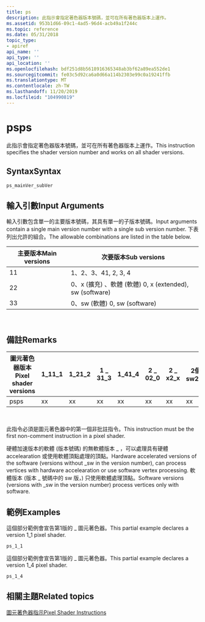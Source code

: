 ```yaml
---
title: ps
description: 此指示會指定著色器版本號碼，並可在所有著色器版本上運作。
ms.assetid: 953b1d66-09c1-4ad5-96d4-acb49a1f244c
ms.topic: reference
ms.date: 05/31/2018
topic_type:
- apiref
api_name: ''
api_type: ''
api_location: ''
ms.openlocfilehash: bdf251d8b5618916365348ab3bf62a89ea552de1
ms.sourcegitcommit: fe03c5d92ca6a0d66a114b2303e99c0a19241ffb
ms.translationtype: MT
ms.contentlocale: zh-TW
ms.lasthandoff: 11/20/2019
ms.locfileid: "104990819"
---
```

# <a name="ps"></a><span data-ttu-id="18521-103">ps</span><span class="sxs-lookup"><span data-stu-id="18521-103">ps</span></span>

<span data-ttu-id="18521-104">此指示會指定著色器版本號碼，並可在所有著色器版本上運作。</span><span class="sxs-lookup"><span data-stu-id="18521-104">This instruction specifies the shader version number and works on all shader versions.</span></span>

## <a name="syntax"></a><span data-ttu-id="18521-105">Syntax</span><span class="sxs-lookup"><span data-stu-id="18521-105">Syntax</span></span>


```
ps_mainVer_subVer
```



## <a name="input-arguments"></a><span data-ttu-id="18521-106">輸入引數</span><span class="sxs-lookup"><span data-stu-id="18521-106">Input Arguments</span></span>

<span data-ttu-id="18521-107">輸入引數包含單一的主要版本號碼，其具有單一的子版本號碼。</span><span class="sxs-lookup"><span data-stu-id="18521-107">Input arguments contain a single main version number with a single sub version number.</span></span> <span data-ttu-id="18521-108">下表列出允許的組合。</span><span class="sxs-lookup"><span data-stu-id="18521-108">The allowable combinations are listed in the table below.</span></span>



| <span data-ttu-id="18521-109">主要版本</span><span class="sxs-lookup"><span data-stu-id="18521-109">Main versions</span></span> | <span data-ttu-id="18521-110">次要版本</span><span class="sxs-lookup"><span data-stu-id="18521-110">Sub versions</span></span>                   |
|---------------|--------------------------------|
| <span data-ttu-id="18521-111">1</span><span class="sxs-lookup"><span data-stu-id="18521-111">1</span></span>             | <span data-ttu-id="18521-112">1、2、3、4</span><span class="sxs-lookup"><span data-stu-id="18521-112">1, 2, 3, 4</span></span>                     |
| <span data-ttu-id="18521-113">2</span><span class="sxs-lookup"><span data-stu-id="18521-113">2</span></span>             | <span data-ttu-id="18521-114">0、x (擴充) 、軟體 (軟體) </span><span class="sxs-lookup"><span data-stu-id="18521-114">0, x (extended), sw (software)</span></span> |
| <span data-ttu-id="18521-115">3</span><span class="sxs-lookup"><span data-stu-id="18521-115">3</span></span>             | <span data-ttu-id="18521-116">0、sw (軟體) </span><span class="sxs-lookup"><span data-stu-id="18521-116">0, sw (software)</span></span>               |



 

## <a name="remarks"></a><span data-ttu-id="18521-117">備註</span><span class="sxs-lookup"><span data-stu-id="18521-117">Remarks</span></span>



| <span data-ttu-id="18521-118">圖元著色器版本</span><span class="sxs-lookup"><span data-stu-id="18521-118">Pixel shader versions</span></span> | <span data-ttu-id="18521-119">1\_1</span><span class="sxs-lookup"><span data-stu-id="18521-119">1\_1</span></span> | <span data-ttu-id="18521-120">1\_2</span><span class="sxs-lookup"><span data-stu-id="18521-120">1\_2</span></span> | <span data-ttu-id="18521-121">1 \_ 3</span><span class="sxs-lookup"><span data-stu-id="18521-121">1\_3</span></span> | <span data-ttu-id="18521-122">1\_4</span><span class="sxs-lookup"><span data-stu-id="18521-122">1\_4</span></span> | <span data-ttu-id="18521-123">2 \_ 0</span><span class="sxs-lookup"><span data-stu-id="18521-123">2\_0</span></span> | <span data-ttu-id="18521-124">2 \_ x</span><span class="sxs-lookup"><span data-stu-id="18521-124">2\_x</span></span> | <span data-ttu-id="18521-125">2個 \_ sw</span><span class="sxs-lookup"><span data-stu-id="18521-125">2\_sw</span></span> | <span data-ttu-id="18521-126">3 \_ 0</span><span class="sxs-lookup"><span data-stu-id="18521-126">3\_0</span></span> | <span data-ttu-id="18521-127">3個 \_ sw</span><span class="sxs-lookup"><span data-stu-id="18521-127">3\_sw</span></span> |
|-----------------------|------|------|------|------|------|------|-------|------|-------|
| <span data-ttu-id="18521-128">ps</span><span class="sxs-lookup"><span data-stu-id="18521-128">ps</span></span>                    | <span data-ttu-id="18521-129">x</span><span class="sxs-lookup"><span data-stu-id="18521-129">x</span></span>    | <span data-ttu-id="18521-130">x</span><span class="sxs-lookup"><span data-stu-id="18521-130">x</span></span>    | <span data-ttu-id="18521-131">x</span><span class="sxs-lookup"><span data-stu-id="18521-131">x</span></span>    | <span data-ttu-id="18521-132">x</span><span class="sxs-lookup"><span data-stu-id="18521-132">x</span></span>    | <span data-ttu-id="18521-133">x</span><span class="sxs-lookup"><span data-stu-id="18521-133">x</span></span>    | <span data-ttu-id="18521-134">x</span><span class="sxs-lookup"><span data-stu-id="18521-134">x</span></span>    | <span data-ttu-id="18521-135">x</span><span class="sxs-lookup"><span data-stu-id="18521-135">x</span></span>     | <span data-ttu-id="18521-136">x</span><span class="sxs-lookup"><span data-stu-id="18521-136">x</span></span>    | <span data-ttu-id="18521-137">x</span><span class="sxs-lookup"><span data-stu-id="18521-137">x</span></span>     |



 

<span data-ttu-id="18521-138">此指令必須是圖元著色器中的第一個非批註指令。</span><span class="sxs-lookup"><span data-stu-id="18521-138">This instruction must be the first non-comment instruction in a pixel shader.</span></span>

<span data-ttu-id="18521-139">硬體加速版本的軟體 (版本號碼) 的無軟體版本 \_ ，可以處理具有硬體 accelearation 或使用軟體頂點處理的頂點。</span><span class="sxs-lookup"><span data-stu-id="18521-139">Hardware accelerated versions of the software (versions without \_sw in the version number), can process vertices with hardware accelearation or use software vertex processing.</span></span> <span data-ttu-id="18521-140">軟體版本 (版本 \_ 號碼中的 sw 版，) 只使用軟體處理頂點。</span><span class="sxs-lookup"><span data-stu-id="18521-140">Software versions (versions with \_sw in the version number) process vertices only with software.</span></span>

## <a name="examples"></a><span data-ttu-id="18521-141">範例</span><span class="sxs-lookup"><span data-stu-id="18521-141">Examples</span></span>

<span data-ttu-id="18521-142">這個部分範例會宣告第1版的 \_ 圖元著色器。</span><span class="sxs-lookup"><span data-stu-id="18521-142">This partial example declares a version 1\_1 pixel shader.</span></span>


```
ps_1_1
```



<span data-ttu-id="18521-143">這個部分範例會宣告第1版的 \_ 圖元著色器。</span><span class="sxs-lookup"><span data-stu-id="18521-143">This partial example declares a version 1\_4 pixel shader.</span></span>


```
ps_1_4
```



## <a name="related-topics"></a><span data-ttu-id="18521-144">相關主題</span><span class="sxs-lookup"><span data-stu-id="18521-144">Related topics</span></span>

<dl> <dt>

[<span data-ttu-id="18521-145">圖元著色器指示</span><span class="sxs-lookup"><span data-stu-id="18521-145">Pixel Shader Instructions</span></span>](dx9-graphics-reference-asm-ps-instructions.md)
</dt> </dl>

 

 




